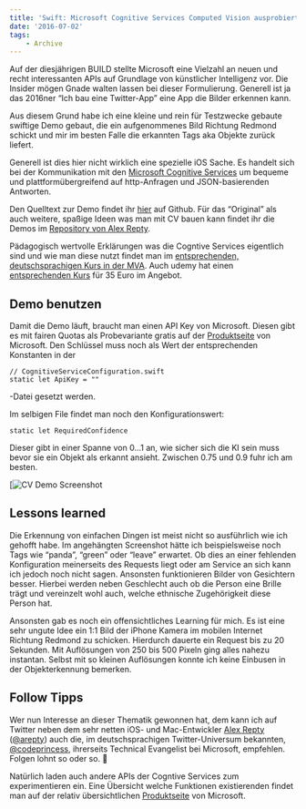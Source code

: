 ```yaml
---
title: 'Swift: Microsoft Cognitive Services Computed Vision ausprobiert'
date: '2016-07-02'
tags:
    - Archive
---
```



Auf der diesjährigen BUILD stellte Microsoft eine Vielzahl an neuen und recht interessanten APIs auf Grundlage von künstlicher Intelligenz vor. Die Insider mögen Gnade walten lassen bei dieser Formulierung. Generell ist ja das 2016ner “Ich bau eine Twitter-App” eine App die Bilder erkennen kann.

Aus diesem Grund habe ich eine kleine und rein für Testzwecke gebaute swiftige Demo gebaut, die ein aufgenommenes Bild Richtung Redmond schickt und mir im besten Falle die erkannten Tags aka Objekte zurück liefert.

Generell ist dies hier nicht wirklich eine spezielle iOS Sache. Es handelt sich bei der Kommunikation mit den [Microsoft Cognitive Services](https://www.microsoft.com/cognitive-services/en-us/apis) um bequeme und plattformübergreifend auf http-Anfragen und JSON-basierenden Antworten.

Den Quelltext zur Demo findet ihr [hier](https://github.com/tscholze/swift-cognitive-services-computer-vision-demo) auf Github. Für das “Original” als auch weitere, spaßige Ideen was man mit CV bauen kann findet ihr die Demos im [Repository von Alex Repty](https://github.com/alexrepty/Cognitive-Services-Workshop).

Pädagogisch wertvolle Erklärungen was die Cogntive Services eigentlich sind und wie man diese nutzt findet man im [entsprechenden, deutschsprachigen Kurs in der MVA](https://www.microsoft.com/germany/techwiese/news/mva-kurs-einfuehrung-in-cognitive-services.aspx). Auch udemy hat einen [entsprechenden Kurs](https://www.udemy.com/ios9-swift/) für 35 Euro im Angebot.

## Demo benutzen
Damit die Demo läuft, braucht man einen API Key von Microsoft. Diesen gibt es mit fairen Quotas als Probevariante gratis auf der [Produktseite](https://www.microsoft.com/cognitive-services/en-us/apis) von Microsoft. Den Schlüssel muss noch als Wert der entsprechenden Konstanten in der

```
// CognitiveServiceConfiguration.swift
static let ApiKey = ""
```

-Datei gesetzt werden.

Im selbigen File findet man noch den Konfigurationswert:

```
static let RequiredConfidence
```

Dieser gibt in einer Spanne von 0…1 an, wie sicher sich die KI sein muss bevor sie ein Objekt als erkannt ansieht. Zwischen 0.75 und 0.9 fuhr ich am besten.

[![CV Demo Screenshot](assets/ms-ai-panda.png)

## Lessons learned
Die Erkennung von einfachen Dingen ist meist nicht so ausführlich wie ich gehofft habe. Im angehängten Screenshot hätte ich beispielsweise noch Tags wie “panda”, “green” oder “leave” erwartet. Ob dies an einer fehlenden Konfiguration meinerseits des Requests liegt oder am Service an sich kann ich jedoch noch nicht sagen. Ansonsten funktionieren Bilder von Gesichtern besser. Hierbei werden neben Geschlecht auch ob die Person eine Brille trägt und vereinzelt wohl auch, welche ethnische Zugehörigkeit diese Person hat.

Ansonsten gab es noch ein offensichtliches Learning für mich. Es ist eine sehr ungute Idee ein 1:1 Bild der iPhone Kamera im mobilen Internet Richtung Redmond zu schicken. Hierdurch dauerte ein Request bis zu 20 Sekunden. Mit Auflösungen von 250 bis 500 Pixeln ging alles nahezu instantan. Selbst mit so kleinen Auflösungen konnte ich keine Einbusen in der Objekterkennung bemerken.

## Follow Tipps 
Wer nun Interesse an dieser Thematik gewonnen hat, dem kann ich auf Twitter neben dem sehr netten iOS- und Mac-Entwickler [Alex Repty](https://about.me/alexrepty) ([@arepty](https://twitter.com/arepty?lang=de)) auch die, im deutschsprachigen Twitter-Universum bekannten, [@codeprincess](https://twitter.com/codeprincess), ihrerseits Technical Evangelist bei Microsoft, empfehlen. Folgen lohnt so oder so. 🙂

Natürlich laden auch andere APIs der Cogntive Services zum experimentieren ein. Eine Übersicht welche Funktionen existierenden findet man auf der relativ übersichtlichen [Produktseite](https://www.microsoft.com/cognitive-services/en-us/apis) von Microsoft.